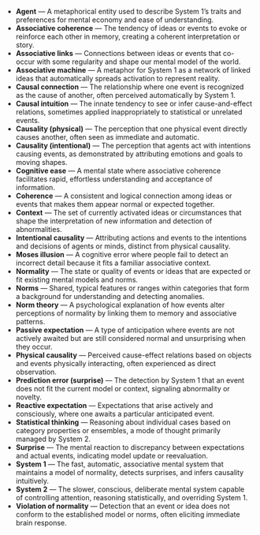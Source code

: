 - **Agent** — A metaphorical entity used to describe System 1’s traits and preferences for mental economy and ease of understanding.  
- **Associative coherence** — The tendency of ideas or events to evoke or reinforce each other in memory, creating a coherent interpretation or story.  
- **Associative links** — Connections between ideas or events that co-occur with some regularity and shape our mental model of the world.  
- **Associative machine** — A metaphor for System 1 as a network of linked ideas that automatically spreads activation to represent reality.  
- **Causal connection** — The relationship where one event is recognized as the cause of another, often perceived automatically by System 1.  
- **Causal intuition** — The innate tendency to see or infer cause-and-effect relations, sometimes applied inappropriately to statistical or unrelated events.  
- **Causality (physical)** — The perception that one physical event directly causes another, often seen as immediate and automatic.  
- **Causality (intentional)** — The perception that agents act with intentions causing events, as demonstrated by attributing emotions and goals to moving shapes.  
- **Cognitive ease** — A mental state where associative coherence facilitates rapid, effortless understanding and acceptance of information.  
- **Coherence** — A consistent and logical connection among ideas or events that makes them appear normal or expected together.  
- **Context** — The set of currently activated ideas or circumstances that shape the interpretation of new information and detection of abnormalities.  
- **Intentional causality** — Attributing actions and events to the intentions and decisions of agents or minds, distinct from physical causality.  
- **Moses illusion** — A cognitive error where people fail to detect an incorrect detail because it fits a familiar associative context.  
- **Normality** — The state or quality of events or ideas that are expected or fit existing mental models and norms.  
- **Norms** — Shared, typical features or ranges within categories that form a background for understanding and detecting anomalies.  
- **Norm theory** — A psychological explanation of how events alter perceptions of normality by linking them to memory and associative patterns.  
- **Passive expectation** — A type of anticipation where events are not actively awaited but are still considered normal and unsurprising when they occur.  
- **Physical causality** — Perceived cause-effect relations based on objects and events physically interacting, often experienced as direct observation.  
- **Prediction error (surprise)** — The detection by System 1 that an event does not fit the current model or context, signaling abnormality or novelty.  
- **Reactive expectation** — Expectations that arise actively and consciously, where one awaits a particular anticipated event.  
- **Statistical thinking** — Reasoning about individual cases based on category properties or ensembles, a mode of thought primarily managed by System 2.  
- **Surprise** — The mental reaction to discrepancy between expectations and actual events, indicating model update or reevaluation.  
- **System 1** — The fast, automatic, associative mental system that maintains a model of normality, detects surprises, and infers causality intuitively.  
- **System 2** — The slower, conscious, deliberate mental system capable of controlling attention, reasoning statistically, and overriding System 1.  
- **Violation of normality** — Detection that an event or idea does not conform to the established model or norms, often eliciting immediate brain response.
